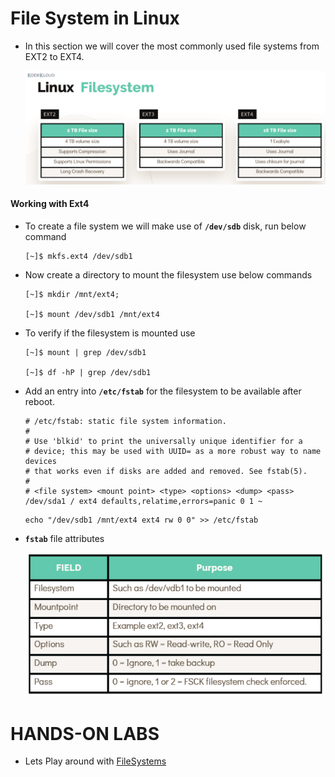 # File System in Linux

  - In this section we will cover the most commonly used file systems from EXT2 to EXT4.
  
    ![fs](../../images/fs.PNG)

  #### Working with Ext4 

  - To create a file system we will make use of **`/dev/sdb`** disk, run below command 

    ```
    [~]$ mkfs.ext4 /dev/sdb1
    ```

  - Now create a directory to mount the filesystem use below commands

    ```
    [~]$ mkdir /mnt/ext4;

    [~]$ mount /dev/sdb1 /mnt/ext4
    ```    
  - To verify if the filesystem is mounted use 

    ```
    [~]$ mount | grep /dev/sdb1

    [~]$ df -hP | grep /dev/sdb1
    ```
  - Add an entry into **`/etc/fstab`** for the filesystem to be available after reboot.

    ```
    # /etc/fstab: static file system information.
    #
    # Use 'blkid' to print the universally unique identifier for a
    # device; this may be used with UUID= as a more robust way to name devices
    # that works even if disks are added and removed. See fstab(5).
    #
    # <file system> <mount point> <type> <options> <dump> <pass>
    /dev/sda1 / ext4 defaults,relatime,errors=panic 0 1 ~
    ```

    ```
    echo "/dev/sdb1 /mnt/ext4 ext4 rw 0 0" >> /etc/fstab
    ```
  - **`fstab`** file attributes

    ![fstab](../../images/fstab.PNG)

# HANDS-ON LABS

  - Lets Play around with [FileSystems](https://kodekloud.com/courses/873064/lectures/17074604)